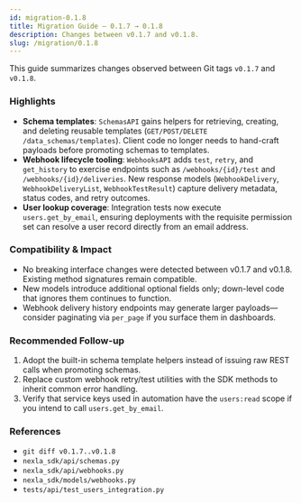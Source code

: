 ```yaml
---
id: migration-0.1.8
title: Migration Guide — 0.1.7 → 0.1.8
description: Changes between v0.1.7 and v0.1.8.
slug: /migration/0.1.8
---
```


This guide summarizes changes observed between Git tags `v0.1.7` and `v0.1.8`.

### Highlights

- **Schema templates**: `SchemasAPI` gains helpers for retrieving, creating, and deleting reusable templates (`GET/POST/DELETE /data_schemas/templates`). Client code no longer needs to hand-craft payloads before promoting schemas to templates.
- **Webhook lifecycle tooling**: `WebhooksAPI` adds `test`, `retry`, and `get_history` to exercise endpoints such as `/webhooks/{id}/test` and `/webhooks/{id}/deliveries`. New response models (`WebhookDelivery`, `WebhookDeliveryList`, `WebhookTestResult`) capture delivery metadata, status codes, and retry outcomes.
- **User lookup coverage**: Integration tests now execute `users.get_by_email`, ensuring deployments with the requisite permission set can resolve a user record directly from an email address.

### Compatibility & Impact

- No breaking interface changes were detected between v0.1.7 and v0.1.8. Existing method signatures remain compatible.
- New models introduce additional optional fields only; down-level code that ignores them continues to function.
- Webhook delivery history endpoints may generate larger payloads—consider paginating via `per_page` if you surface them in dashboards.

### Recommended Follow-up

1. Adopt the built-in schema template helpers instead of issuing raw REST calls when promoting schemas.
2. Replace custom webhook retry/test utilities with the SDK methods to inherit common error handling.
3. Verify that service keys used in automation have the `users:read` scope if you intend to call `users.get_by_email`.

### References

- `git diff v0.1.7..v0.1.8`
- `nexla_sdk/api/schemas.py`
- `nexla_sdk/api/webhooks.py`
- `nexla_sdk/models/webhooks.py`
- `tests/api/test_users_integration.py`
